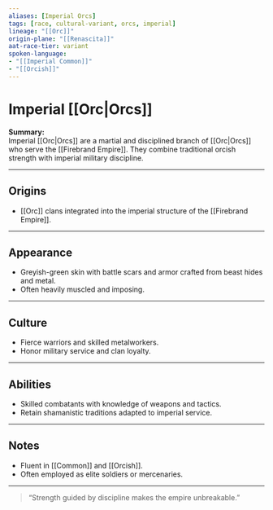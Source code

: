 ```yaml
---
aliases: [Imperial Orcs]
tags: [race, cultural-variant, orcs, imperial]
lineage: "[[Orc]]"
origin-plane: "[[Renascita]]"
aat-race-tier: variant
spoken-language: 
- "[[Imperial Common]]"
- "[[Orcish]]"
---
```


# Imperial [[Orc|Orcs]]

**Summary:**  
Imperial [[Orc|Orcs]] are a martial and disciplined branch of [[Orc|Orcs]] who serve the [[Firebrand Empire]]. They combine traditional orcish strength with imperial military discipline.

---

## Origins

- [[Orc]] clans integrated into the imperial structure of the [[Firebrand Empire]].

---

## Appearance

- Greyish-green skin with battle scars and armor crafted from beast hides and metal.  
- Often heavily muscled and imposing.

---

## Culture

- Fierce warriors and skilled metalworkers.  
- Honor military service and clan loyalty.

---

## Abilities

- Skilled combatants with knowledge of weapons and tactics.  
- Retain shamanistic traditions adapted to imperial service.

---

## Notes

- Fluent in [[Common]] and [[Orcish]].  
- Often employed as elite soldiers or mercenaries.

---

> “Strength guided by discipline makes the empire unbreakable.”
